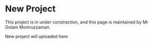 # New Project

This project is in under constraction, and this page is maintained by Mr Golam Moniruzzaman.

New project will uploaded here

